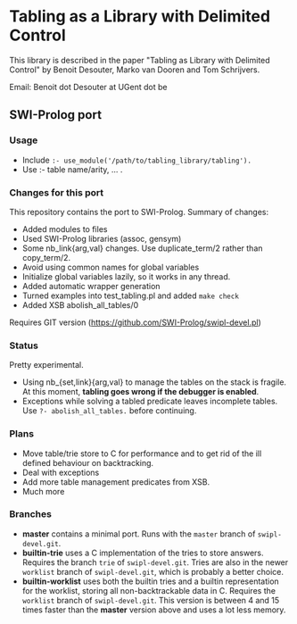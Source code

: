 Tabling as a Library with Delimited Control
===========================================

This library is described in the paper "Tabling as Library with Delimited
Control" by Benoit Desouter, Marko van Dooren and Tom Schrijvers.

Email: Benoit dot Desouter at UGent dot be

## SWI-Prolog port

### Usage

  - Include `:- use_module('/path/to/tabling_library/tabling').`
  - Use :- table name/arity, ... .

### Changes for this port

This repository contains the port to SWI-Prolog.  Summary of changes:

  - Added modules to files
  - Used SWI-Prolog libraries (assoc, gensym)
  - Some nb_link{arg,val} changes.  Use duplicate_term/2 rather
    than copy_term/2.
  - Avoid using common names for global variables
  - Initialize global variables lazily, so it works in any thread.
  - Added automatic wrapper generation
  - Turned examples into test_tabling.pl and added `make check`
  - Added XSB abolish_all_tables/0

Requires GIT version (https://github.com/SWI-Prolog/swipl-devel.pl)

### Status

Pretty experimental.

  - Using nb_{set,link}{arg,val} to manage the tables on the stack is
  fragile. At this moment, **tabling goes wrong if the debugger is
  enabled**.
  - Exceptions while solving a tabled predicate leaves incomplete
  tables.  Use `?- abolish_all_tables.` before continuing.


### Plans

  - Move table/trie store to C for performance and to get rid of
  the ill defined behaviour on backtracking.
  - Deal with exceptions
  - Add more table management predicates from XSB.
  - Much more

### Branches

  - **master** contains a minimal port.  Runs with the `master`
  branch of `swipl-devel.git`.
  - **builtin-trie** uses a C implementation of the tries to
  store answers.  Requires the branch `trie` of `swipl-devel.git`.
  Tries are also in the newer `worklist` branch of `swipl-devel.git`,
  which is probably a better choice.
  - **builtin-worklist** uses both the builtin tries and a builtin
  representation for the worklist, storing all non-backtrackable
  data in C.  Requires the `worklist` branch of `swipl-devel.git`.
  This version is between 4 and 15 times faster than the **master**
  version above and uses a lot less memory.
